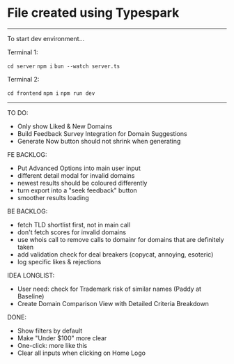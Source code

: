 # File created using Typespark

---

To start dev environment...

Terminal 1:

`cd server`
`npm i`
`bun --watch server.ts`

Terminal 2:

`cd frontend`
`npm i`
`npm run dev`

---

TO DO:

- Only show Liked & New Domains
- Build Feedback Survey Integration for Domain Suggestions
- Generate Now button should not shrink when generating

FE BACKLOG:

- Put Advanced Options into main user input
- different detail modal for invalid domains
- newest results should be coloured differently
- turn export into a "seek feedback" button
- smoother results loading

BE BACKLOG:

- fetch TLD shortlist first, not in main call
- don't fetch scores for invalid domains
- use whois call to remove calls to domainr for domains that are definitely taken
- add validation check for deal breakers (copycat, annoying, esoteric)
- log specific likes & rejections

IDEA LONGLIST:

- User need: check for Trademark risk of similar names (Paddy at Baseline)
- Create Domain Comparison View with Detailed Criteria Breakdown

DONE:

- Show filters by default
- Make "Under $100" more clear
- One-click: more like this
- Clear all inputs when clicking on Home Logo
